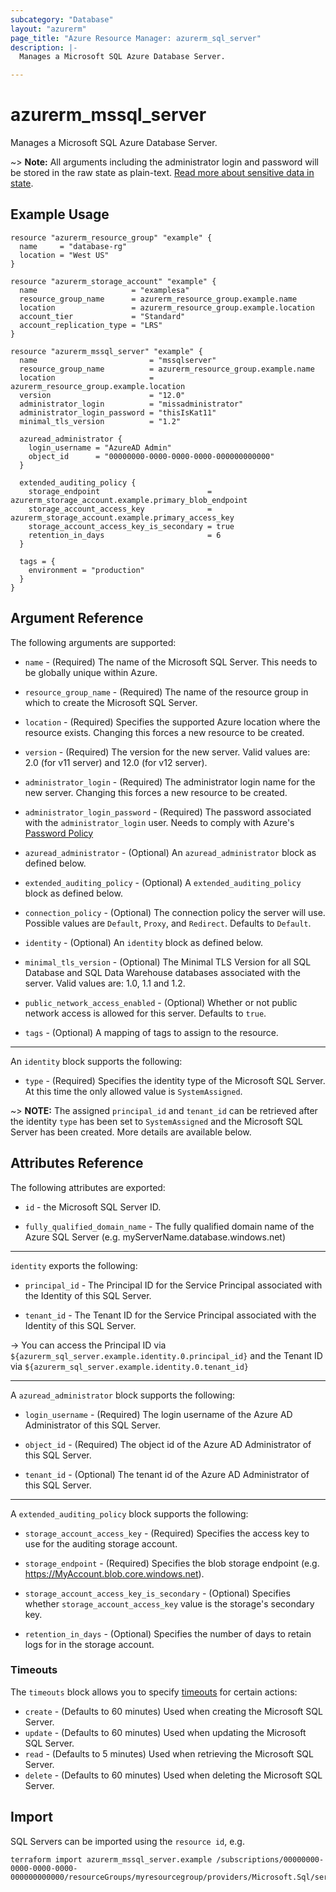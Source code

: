 ```yaml
---
subcategory: "Database"
layout: "azurerm"
page_title: "Azure Resource Manager: azurerm_sql_server"
description: |-
  Manages a Microsoft SQL Azure Database Server.

---
```


# azurerm_mssql_server

Manages a Microsoft SQL Azure Database Server.

~> **Note:** All arguments including the administrator login and password will be stored in the raw state as plain-text.
[Read more about sensitive data in state](/docs/state/sensitive-data.html).

## Example Usage

```hcl
resource "azurerm_resource_group" "example" {
  name     = "database-rg"
  location = "West US"
}

resource "azurerm_storage_account" "example" {
  name                     = "examplesa"
  resource_group_name      = azurerm_resource_group.example.name
  location                 = azurerm_resource_group.example.location
  account_tier             = "Standard"
  account_replication_type = "LRS"
}

resource "azurerm_mssql_server" "example" {
  name                         = "mssqlserver"
  resource_group_name          = azurerm_resource_group.example.name
  location                     = azurerm_resource_group.example.location
  version                      = "12.0"
  administrator_login          = "missadministrator"
  administrator_login_password = "thisIsKat11"
  minimal_tls_version          = "1.2"

  azuread_administrator {
    login_username = "AzureAD Admin"
    object_id      = "00000000-0000-0000-0000-000000000000"
  }

  extended_auditing_policy {
    storage_endpoint                        = azurerm_storage_account.example.primary_blob_endpoint
    storage_account_access_key              = azurerm_storage_account.example.primary_access_key
    storage_account_access_key_is_secondary = true
    retention_in_days                       = 6
  }

  tags = {
    environment = "production"
  }
}
```
## Argument Reference

The following arguments are supported:

* `name` - (Required) The name of the Microsoft SQL Server. This needs to be globally unique within Azure.

* `resource_group_name` - (Required) The name of the resource group in which to create the Microsoft SQL Server.

* `location` - (Required) Specifies the supported Azure location where the resource exists. Changing this forces a new resource to be created.

* `version` - (Required) The version for the new server. Valid values are: 2.0 (for v11 server) and 12.0 (for v12 server).

* `administrator_login` - (Required) The administrator login name for the new server. Changing this forces a new resource to be created.

* `administrator_login_password` - (Required) The password associated with the `administrator_login` user. Needs to comply with Azure's [Password Policy](https://msdn.microsoft.com/library/ms161959.aspx)

* `azuread_administrator` - (Optional) An `azuread_administrator` block as defined below.

* `extended_auditing_policy` - (Optional) A `extended_auditing_policy` block as defined below.

* `connection_policy` - (Optional) The connection policy the server will use. Possible values are `Default`, `Proxy`, and `Redirect`. Defaults to `Default`.

* `identity` - (Optional) An `identity` block as defined below.

* `minimal_tls_version` - (Optional) The Minimal TLS Version for all SQL Database and SQL Data Warehouse databases associated with the server. Valid values are: 1.0, 1.1 and 1.2.

* `public_network_access_enabled` - (Optional) Whether or not public network access is allowed for this server. Defaults to `true`.

* `tags` - (Optional) A mapping of tags to assign to the resource.

---

An `identity` block supports the following:

* `type` - (Required) Specifies the identity type of the Microsoft SQL Server. At this time the only allowed value is `SystemAssigned`.

~> **NOTE:** The assigned `principal_id` and `tenant_id` can be retrieved after the identity `type` has been set to `SystemAssigned` and the Microsoft SQL Server has been created. More details are available below.

## Attributes Reference

The following attributes are exported:

* `id` - the Microsoft SQL Server ID.

* `fully_qualified_domain_name` - The fully qualified domain name of the Azure SQL Server (e.g. myServerName.database.windows.net)

---

`identity` exports the following:

* `principal_id` - The Principal ID for the Service Principal associated with the Identity of this SQL Server.

* `tenant_id` - The Tenant ID for the Service Principal associated with the Identity of this SQL Server.

-> You can access the Principal ID via `${azurerm_sql_server.example.identity.0.principal_id}` and the Tenant ID via `${azurerm_sql_server.example.identity.0.tenant_id}`

---

A `azuread_administrator` block supports the following:

* `login_username` - (Required)  The login username of the Azure AD Administrator of this SQL Server.

* `object_id` - (Required) The object id of the Azure AD Administrator of this SQL Server.

* `tenant_id` - (Optional) The tenant id of the Azure AD Administrator of this SQL Server.

---

A `extended_auditing_policy` block supports the following:

* `storage_account_access_key` - (Required)  Specifies the access key to use for the auditing storage account.

* `storage_endpoint` - (Required) Specifies the blob storage endpoint (e.g. https://MyAccount.blob.core.windows.net).

* `storage_account_access_key_is_secondary` - (Optional) Specifies whether `storage_account_access_key` value is the storage's secondary key.

* `retention_in_days` - (Optional) Specifies the number of days to retain logs for in the storage account.

### Timeouts

The `timeouts` block allows you to specify [timeouts](https://www.terraform.io/docs/configuration/resources.html#timeouts) for certain actions:

* `create` - (Defaults to 60 minutes) Used when creating the Microsoft SQL Server.
* `update` - (Defaults to 60 minutes) Used when updating the Microsoft SQL Server.
* `read` - (Defaults to 5 minutes) Used when retrieving the Microsoft SQL Server.
* `delete` - (Defaults to 60 minutes) Used when deleting the Microsoft SQL Server.

## Import

SQL Servers can be imported using the `resource id`, e.g.

```shell
terraform import azurerm_mssql_server.example /subscriptions/00000000-0000-0000-0000-000000000000/resourceGroups/myresourcegroup/providers/Microsoft.Sql/servers/myserver
```

